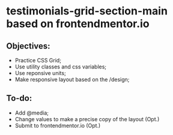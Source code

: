 # testimonials-grid-section-main based on frontendmentor.io

## Objectives:

- Practice CSS Grid;
- Use utility classes and css variables;
- Use reponsive units;
- Make responsive layout based on the /design;

## To-do:

- Add @media;
- Change values to make a precise copy of the layout (Opt.)
- Submit to frontendmentor.io (Opt.)
